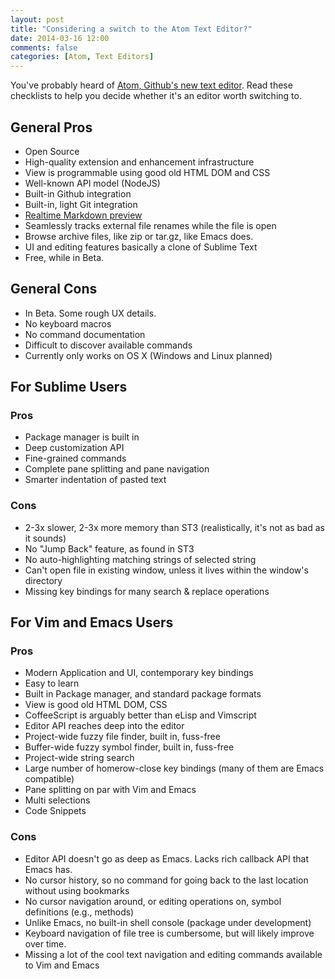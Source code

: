 ```yaml
---
layout: post
title: "Considering a switch to the Atom Text Editor?"
date: 2014-03-16 12:00
comments: false
categories: [Atom, Text Editors]
---
```

You've probably heard of [Atom, Github's new text editor](http://atom.io/). Read
these checklists to help you decide whether it's an editor worth switching to.

<!-- more -->

## General Pros

*   Open Source
*   High-quality extension and enhancement infrastructure
*   View is programmable using good old HTML DOM and CSS
*   Well-known API model (NodeJS)
*   Built-in Github integration
*   Built-in, light Git integration
*   [Realtime Markdown preview](https://www.youtube.com/watch?v=VGUemwCaBR0&amp;feature=youtu.be)
*   Seamlessly tracks external file renames while the file is open
*   Browse archive files, like zip or tar.gz, like Emacs does.
*   UI and editing features basically a clone of Sublime Text
*   Free, while in Beta.

## General Cons

*   In Beta. Some rough UX details.
*   No keyboard macros
*   No command documentation
*   Difficult to discover available commands
*   Currently only works on OS X (Windows and Linux planned)

## For Sublime Users

### Pros

*   Package manager is built in
*   Deep customization API
*   Fine-grained commands
*   Complete pane splitting and pane navigation
*   Smarter indentation of pasted text

### Cons

*   2-3x slower, 2-3x more memory than ST3 (realistically, it's not as bad as it sounds)
*   No "Jump Back" feature, as found in ST3
*   No auto-highlighting matching strings of selected string
*   Can't open file in existing window, unless it lives within the window's directory
*   Missing key bindings for many search &amp; replace operations

## For Vim and Emacs Users

### Pros

*   Modern Application and UI, contemporary key bindings
*   Easy to learn
*   Built in Package manager, and standard package formats
*   View is good old HTML DOM, CSS
*   CoffeeScript is arguably better than eLisp and Vimscript
*   Editor API reaches deep into the editor
*   Project-wide fuzzy file finder, built in, fuss-free
*   Buffer-wide fuzzy symbol finder, built in, fuss-free
*   Project-wide string search
*   Large number of homerow-close key bindings (many of them are Emacs compatible)
*   Pane splitting on par with Vim and Emacs
*   Multi selections
*   Code Snippets

### Cons

*   Editor API doesn't go as deep as Emacs. Lacks rich callback API that Emacs has.
*   No cursor history, so no command for going back to the last location without using bookmarks
*   No cursor navigation around, or editing operations on, symbol definitions (e.g., methods)
*   Unlike Emacs, no built-in shell console (package under development)
*   Keyboard navigation of file tree is cumbersome, but will likely improve over time.
*   Missing a lot of the cool text navigation and editing commands available to Vim and Emacs
